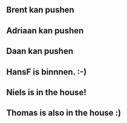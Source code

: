 ## Brent kan pushen
## Adriaan kan pushen
## Daan kan pushen
## HansF is binnnen. :-) 
## Niels is in the house!
## Thomas is also in the house :)